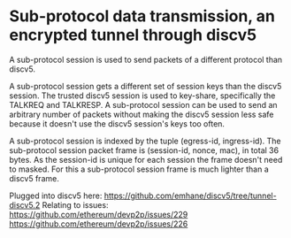 # Sub-protocol data transmission, an encrypted tunnel through discv5

A sub-protocol session is used to send packets of a different protocol than discv5.

A sub-protocol session gets a different set of session keys than the discv5 session.
The trusted discv5 session is used to key-share, specifically the TALKREQ and TALKRESP.
A sub-protocol session can be used to send an arbitrary number of packets without making
the discv5 session less safe because it doesn't use the discv5 session's keys too often.

A sub-protocol session is indexed by the tuple (egress-id, ingress-id). The sub-protocol
session packet frame is (session-id, nonce, mac), in total 36 bytes. As the session-id is
unique for each session the frame doesn't need to masked. For this a sub-protocol session
frame is much lighter than a discv5 frame.

Plugged into discv5 here:
https://github.com/emhane/discv5/tree/tunnel-discv5.2
Relating to issues:
https://github.com/ethereum/devp2p/issues/229
https://github.com/ethereum/devp2p/issues/226
